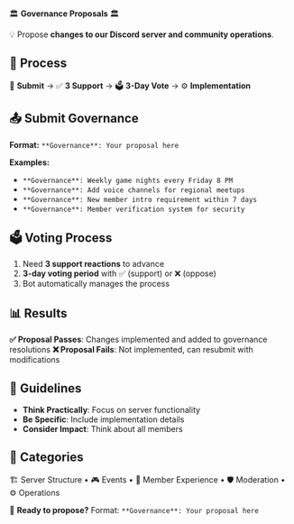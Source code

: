 🏛️ **Governance Proposals** 🏛️

💡 Propose **changes to our Discord server and community operations**.

## 🔄 Process
📝 **Submit** → ✅ **3 Support** → 🗳️ **3-Day Vote** → ⚙️ **Implementation**

## 📤 Submit Governance

**Format:** `**Governance**: Your proposal here`

**Examples:**
- `**Governance**: Weekly game nights every Friday 8 PM`
- `**Governance**: Add voice channels for regional meetups`
- `**Governance**: New member intro requirement within 7 days`
- `**Governance**: Member verification system for security`

## 🗳️ Voting Process
1. Need **3 support reactions** to advance
2. **3-day voting period** with ✅ (support) or ❌ (oppose)
3. Bot automatically manages the process

## 📊 Results
**✅ Proposal Passes**: Changes implemented and added to governance resolutions
**❌ Proposal Fails**: Not implemented, can resubmit with modifications

## 📝 Guidelines
- **Think Practically**: Focus on server functionality
- **Be Specific**: Include implementation details
- **Consider Impact**: Think about all members

## 📂 Categories
🏗️ Server Structure • 🎮 Events • 👋 Member Experience • 🛡️ Moderation • ⚙️ Operations

🚀 **Ready to propose?** Format: `**Governance**: Your proposal here`